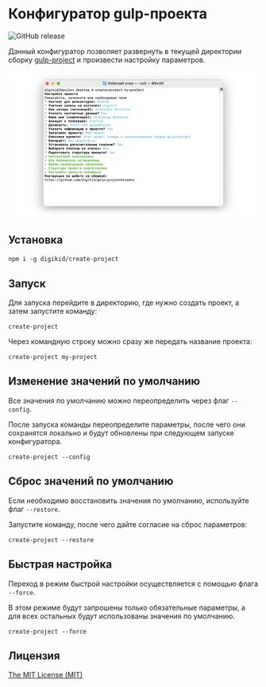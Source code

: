 # Конфигуратор gulp-проекта

![GitHub release](https://img.shields.io/github/release/digikid/create-project.svg)

Данный конфигуратор позволяет развернуть в текущей директории сборку [gulp-project](https://github.com/digikid/gulp-project) и произвести настройку параметров.

![promo](./promo.png)

## Установка

```shell
npm i -g digikid/create-project
```

## Запуск

Для запуска перейдите в директорию, где нужно создать проект, а затем запустите команду:

```shell
create-project
```

Через командную строку можно сразу же передать название проекта:

```shell
create-project my-project
```

## Изменение значений по умолчанию

Все значения по умолчанию можно переопределить через флаг `--config`.

После запуска команды переопределите параметры, после чего они сохранятся локально и будут обновлены при следующем запуске конфигуратора.

```shell
create-project --config
```

## Сброс значений по умолчанию

Если необходимо восстановить значения по умолчанию, используйте флаг `--restore`.

Запустите команду, после чего дайте согласие на сброс параметров:

```shell
create-project --restore
```

## Быстрая настройка

Переход в режим быстрой настройки осуществляется с помощью флага `--force`.

В этом режиме будут запрошены только обязательные параметры, а для всех остальных будут использованы значения по умолчанию.

```shell
create-project --force
```

## Лицензия

[The MIT License (MIT)](LICENSE)